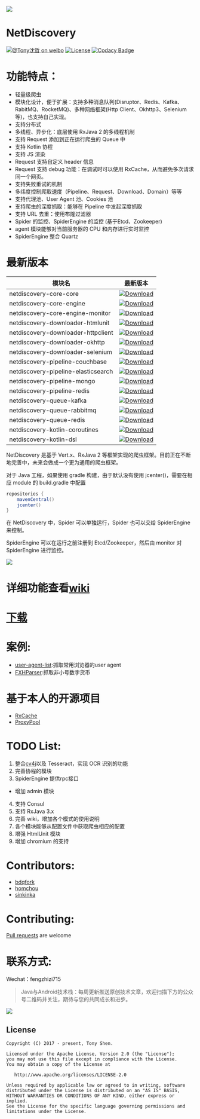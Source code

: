 ![](images/logo.png)
# NetDiscovery

[![@Tony沈哲 on weibo](https://img.shields.io/badge/weibo-%40Tony%E6%B2%88%E5%93%B2-blue.svg)](http://www.weibo.com/fengzhizi715)
[![License](https://img.shields.io/badge/license-Apache%202-lightgrey.svg)](https://www.apache.org/licenses/LICENSE-2.0.html)
[![Codacy Badge](https://api.codacy.com/project/badge/Grade/703e0ba9760b4affaf39188dbbdd2811)](https://app.codacy.com/app/fengzhizi715/NetDiscovery?utm_source=github.com&utm_medium=referral&utm_content=fengzhizi715/NetDiscovery&utm_campaign=Badge_Grade_Dashboard)


# 功能特点：

* 轻量级爬虫
* 模块化设计，便于扩展：支持多种消息队列(Disruptor、Redis、Kafka、RabitMQ、RocketMQ)、多种网络框架(Http Client、Okhttp3、Selenium等)，也支持自己实现。
* 支持分布式
* 多线程、异步化：底层使用 RxJava 2 的多线程机制
* 支持 Request 添加到正在运行爬虫的 Queue 中
* 支持 Kotlin 协程
* 支持 JS 渲染
* Request 支持自定义 header 信息
* Request 支持 debug 功能：在调试时可以使用 RxCache，从而避免多次请求同一个网页。
* 支持失败重试的机制
* 多纬度控制爬取速度（Pipeline、Request、Download、Domain）等等
* 支持代理池、User Agent 池、Cookies 池
* 支持爬虫的深度抓取：能够在 Pipeline 中发起深度抓取
* 支持 URL 去重：使用布隆过滤器
* Spider 的监控、SpiderEngine 的监控 (基于Etcd、Zookeeper)
* agent 模块能够对当前服务器的 CPU 和内存进行实时监控
* SpiderEngine 整合 Quartz


# 最新版本

模块名|最新版本|
---|:-------------:
netdiscovery-core-core|[ ![Download](https://api.bintray.com/packages/fengzhizi715/maven/netdiscovery-core-core/images/download.svg) ](https://bintray.com/fengzhizi715/maven/netdiscovery-core-core/_latestVersion)
netdiscovery-core-engine|[ ![Download](https://api.bintray.com/packages/fengzhizi715/maven/netdiscovery-core-engine/images/download.svg) ](https://bintray.com/fengzhizi715/maven/netdiscovery-core-engine/_latestVersion)
netdiscovery-core-engine-monitor|[ ![Download](https://api.bintray.com/packages/fengzhizi715/maven/netdiscovery-core-engine-monitor/images/download.svg) ](https://bintray.com/fengzhizi715/maven/netdiscovery-core-engine-monitor/_latestVersion)
netdiscovery-downloader-htmlunit|[ ![Download](https://api.bintray.com/packages/fengzhizi715/maven/netdiscovery-downloader-htmlunit/images/download.svg) ](https://bintray.com/fengzhizi715/maven/netdiscovery-downloader-htmlunit/_latestVersion)
netdiscovery-downloader-httpclient|[ ![Download](https://api.bintray.com/packages/fengzhizi715/maven/netdiscovery-downloader-httpclient/images/download.svg) ](https://bintray.com/fengzhizi715/maven/netdiscovery-downloader-httpclient/_latestVersion)
netdiscovery-downloader-okhttp|[ ![Download](https://api.bintray.com/packages/fengzhizi715/maven/netdiscovery-downloader-okhttp/images/download.svg) ](https://bintray.com/fengzhizi715/maven/netdiscovery-downloader-okhttp/_latestVersion)
netdiscovery-downloader-selenium|[ ![Download](https://api.bintray.com/packages/fengzhizi715/maven/netdiscovery-downloader-selenium/images/download.svg) ](https://bintray.com/fengzhizi715/maven/netdiscovery-downloader-selenium/_latestVersion)
netdiscovery-pipeline-couchbase|[ ![Download](https://api.bintray.com/packages/fengzhizi715/maven/netdiscovery-pipeline-couchbase/images/download.svg) ](https://bintray.com/fengzhizi715/maven/netdiscovery-pipeline-couchbase/_latestVersion)
netdiscovery-pipeline-elasticsearch|[ ![Download](https://api.bintray.com/packages/fengzhizi715/maven/netdiscovery-pipeline-elasticsearch/images/download.svg) ](https://bintray.com/fengzhizi715/maven/netdiscovery-pipeline-elasticsearch/_latestVersion)
netdiscovery-pipeline-mongo|[ ![Download](https://api.bintray.com/packages/fengzhizi715/maven/netdiscovery-pipeline-mongo/images/download.svg) ](https://bintray.com/fengzhizi715/maven/netdiscovery-pipeline-mongo/_latestVersion)
netdiscovery-pipeline-redis|[ ![Download](https://api.bintray.com/packages/fengzhizi715/maven/netdiscovery-pipeline-redis/images/download.svg) ](https://bintray.com/fengzhizi715/maven/netdiscovery-pipeline-redis/_latestVersion)
netdiscovery-queue-kafka|[ ![Download](https://api.bintray.com/packages/fengzhizi715/maven/netdiscovery-queue-kafka/images/download.svg) ](https://bintray.com/fengzhizi715/maven/netdiscovery-queue-kafka/_latestVersion)
netdiscovery-queue-rabbitmq|[ ![Download](https://api.bintray.com/packages/fengzhizi715/maven/netdiscovery-queue-rabbitmq/images/download.svg) ](https://bintray.com/fengzhizi715/maven/netdiscovery-queue-rabbitmq/_latestVersion)
netdiscovery-queue-redis|[ ![Download](https://api.bintray.com/packages/fengzhizi715/maven/netdiscovery-queue-redis/images/download.svg) ](https://bintray.com/fengzhizi715/maven/netdiscovery-queue-redis/_latestVersion)
netdiscovery-kotlin-coroutines|[ ![Download](https://api.bintray.com/packages/fengzhizi715/maven/netdiscovery-kotlin-coroutines/images/download.svg) ](https://bintray.com/fengzhizi715/maven/netdiscovery-kotlin-coroutines/_latestVersion)
netdiscovery-kotlin-dsl|[ ![Download](https://api.bintray.com/packages/fengzhizi715/maven/netdiscovery-kotlin-coroutines/images/download.svg) ](https://bintray.com/fengzhizi715/maven/netdiscovery-kotlin-coroutines/_latestVersion)

NetDiscovery 是基于 Vert.x、RxJava 2 等框架实现的爬虫框架。目前正在不断地完善中，未来会做成一个更为通用的爬虫框架。

对于 Java 工程，如果使用 gradle 构建，由于默认没有使用 jcenter()，需要在相应 module 的 build.gradle 中配置

```groovy
repositories {
    mavenCentral()
    jcenter()
}
```

在 NetDiscovery 中，Spider 可以单独运行，Spider 也可以交给 SpiderEngine 来控制。

SpiderEngine 可以在运行之前注册到 Etcd/Zookeeper，然后由 monitor 对 SpiderEngine 进行监控。

![](https://github.com/fengzhizi715/NetDiscovery/blob/master/images/SpiderEngine_Cluster.png)

# 详细功能查看[wiki](https://github.com/fengzhizi715/NetDiscovery/wiki)

# [下载](https://github.com/fengzhizi715/NetDiscovery/blob/master/Download.md)

# 案例:

* [user-agent-list](https://github.com/fengzhizi715/user-agent-list):抓取常用浏览器的user agent
* [FXHParser](https://github.com/fengzhizi715/FXHParser):抓取非小号数字货币

# 基于本人的开源项目

* [RxCache](https://github.com/fengzhizi715/RxCache)
* [ProxyPool](https://github.com/fengzhizi715/ProxyPool)

# TODO List:

1. 整合[cv4j](https://github.com/imageprocessor/cv4j)以及 Tesseract，实现 OCR 识别的功能
2. 完善协程的模块
3. SpiderEngine 提供rpc接口
*  增加 admin 模块
4. 支持 Consul
5. 支持 RxJava 3.x 
6. 完善 wiki，增加各个模式的使用说明
7. 各个模块能够从配置文件中获取爬虫相应的配置
8. 增强 HtmlUnit 模块
9. 增加 chromium 的支持


# Contributors:

* [bdqfork](https://github.com/bdqfork)
* [homchou](https://github.com/homchou)
* [sinkinka](https://github.com/sinkinka)


# Contributing:

[Pull requests](https://help.github.com/categories/collaborating-with-issues-and-pull-requests/) are welcome



# 联系方式:

Wechat：fengzhizi715

> Java与Android技术栈：每周更新推送原创技术文章，欢迎扫描下方的公众号二维码并关注，期待与您的共同成长和进步。

![](https://user-gold-cdn.xitu.io/2018/7/24/164cc729c7c69ac1?w=344&h=344&f=jpeg&s=9082)


License
-------

    Copyright (C) 2017 - present, Tony Shen.

    Licensed under the Apache License, Version 2.0 (the "License");
    you may not use this file except in compliance with the License.
    You may obtain a copy of the License at

       http://www.apache.org/licenses/LICENSE-2.0

    Unless required by applicable law or agreed to in writing, software
    distributed under the License is distributed on an "AS IS" BASIS,
    WITHOUT WARRANTIES OR CONDITIONS OF ANY KIND, either express or implied.
    See the License for the specific language governing permissions and
    limitations under the License.


